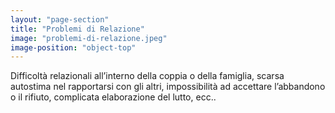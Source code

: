 ```yaml
---
layout: "page-section"
title: "Problemi di Relazione"
image: "problemi-di-relazione.jpeg"
image-position: "object-top"
---
```


Difficoltà relazionali all’interno della coppia o della famiglia, scarsa autostima nel rapportarsi con gli altri, impossibilità ad accettare l’abbandono o il rifiuto, complicata elaborazione del lutto, ecc..
